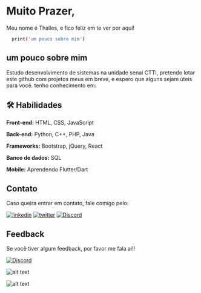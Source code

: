 
# Muito Prazer,

Meu nome é Thalles, e fico feliz em te ver por aqui!




```bash
  print('um pouco sobre mim')
```


## um pouco sobre mim

Estudo desenvolvimento de sistemas na unidade senai CTTI,
pretendo lotar este github com projetos meus em breve, e espero que alguns sejam úteis para você.
tenho conhecimento em:



## 🛠 Habilidades
**Front-end:** HTML, CSS, JavaScript

**Back-end:** Python, C++, PHP, Java

**Frameworks:** Bootstrap, jQuery, React

**Banco de dados:** SQL 

**Mobile:** Aprendendo Flutter/Dart

##  Contato
Caso queira entrar em contato, fale comigo pelo:




[![linkedin](https://img.shields.io/badge/linkedin-0A66C2?style=for-the-badge&logo=linkedin&logoColor=white)](https://www.linkedin.com/in/thalles-daniel-66a604229)
[![twitter](https://img.shields.io/badge/twitter-1DA1F2?style=for-the-badge&logo=twitter&logoColor=white)](https://twitter.com/Thallez7?t=rqtgLRcewoIdhWGtfOLAGA&s=09)
[![Discord](https://img.shields.io/badge/-Discord-lightgrey?style=for-the-badge&logo=discord&logoColor=white)](https://discord.com/𝔓𝔢𝔰𝔱𝔦𝔠𝔦𝔡𝔢✞𝒴𝓊𝓀𝓀𝓎#0463.)

## Feedback

Se você tiver algum feedback, por favor me fala ai!!

[![Discord](https://img.shields.io/badge/-Discord-lightgrey?style=for-the-badge&logo=discord&logoColor=white)](https://discord.com/𝔓𝔢𝔰𝔱𝔦𝔠𝔦𝔡𝔢✞𝒴𝓊𝓀𝓀𝓎#0463.)


![alt text](https://data.whicdn.com/images/251113003/original.gif)


![alt text](https://www.alura.com.br/artigos/assets/como-criar-um-readme-para-seu-perfil-github/imagem15.gif)

